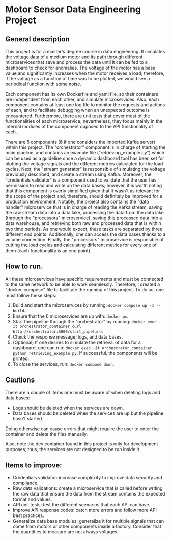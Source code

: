 # Motor Sensor Data Engineering Project

## General description

This project is for a master's degree course in data engineering. It simulates the voltage data of a medium motor and its path through different microservices that save and process the data until it can be fed to a dashboard to check for anomalies. The voltage of the motor has a base value and significantly increases when the motor receives a load; therefore, if the voltage as a function of time was to be plotted, we would see a periodical function with some noise.

Each component has its own Dockerfile and yaml file, so their containers are independent from each other, and simulate microservices. Also, each component contains at least one log file to monitor the requests and actions of each, and to facilitate debugging when an unexpected outcome is encountered. Furthermore, there are unit tests that cover most of the functionalities of each microservice; nevertheless, they focus mainly in the internal modules of the component opposed to the API functionality of each.

There are 5 components (6 if one considers the imported Kafka server) within this project. The "orchestrator" component is in charge of starting the main pipeline, and contains an example file ("retrieving_example.py") which can be used as a guideline once a dynamic dashboard tool has been set for plotting the voltage signals and the different metrics calculated for the load cycles. Next, the "stream generator" is responsible of simulating the voltage previously described, and create a stream using Kafka. Moreover, the "credentials validator" is a component used to validate that the user has permission to read and write on the data bases; however, it is worth noting that this component is overly simplified given that it wasn't as relevant for the scope of the project and, therefore, should definitely be improved for a production environment. Notably, the project also contains the "data handler" microservice that is in charge of reading the Kafka stream, saving the raw stream data into a data lake, processing the data from the data lake (through the "processors" microservice), saving this processed data into a data warehouse, and retrieving both raw and processed data that is within two time periods. As one would expect, these tasks are separated by three different end points. Additionally, one can access the data bases thanks to a volume connection. Finally, the "processors" microservice is responsible of cutting the load cycles and calculating different metrics for every one of them (each functionality is an end point).

## How to run.

All these microservices have specific requirements and must be connected to the same network to be able to work seamlessly. Therefore, I created a "docker-compose" file to facilitate the running of this project. To do so, one must follow these steps:

1. Build and start the microservices by running: `docker compose up -d --build`.
2. Ensure that the 6 microservices are up with: `docker ps`.
3. Start the pipeline through the "orchestrator" by running: `docker exec -it orchestrator_container curl http://orchestrator:5000/start_pipeline`.
4. Check the response message, logs, and data bases.
5. (Optional) If one desires to simulate the retrieval of data for a dashboard, one can run: `docker exec -it orchestrator_container python retrieving_example.py`. If successful, the components will be printed.
6. To close the services, run: `docker compose down`.

## Cautions

There are a couple of items one must be aware of when deleting logs and data bases:

- Logs should be deleted when the services are down.
- Data bases should be deleted when the services are up but the pipeline hasn't started.

Doing otherwise can cause errors that might require the user to enter the container and delete the files manually.

Also, note the dev container found in this project is only for development purposes; thus, the services are not designed to be run inside it.

## Items to improve:

- Credentials validator: increase complexity to improve data security and compliance.
- Raw data validations: create a microservice that is called before writing the raw data that ensure the data from the stream contains the expected format and values.
- API unit tests: test the different scenarios that each API can have.
- Improve API response codes: catch more errors and follow more API best practices.
- Generalize data base modules: generalize it for multiple signals that can come from motors or other components inside a factory. Consider that the quantities to measure are not always voltages.
